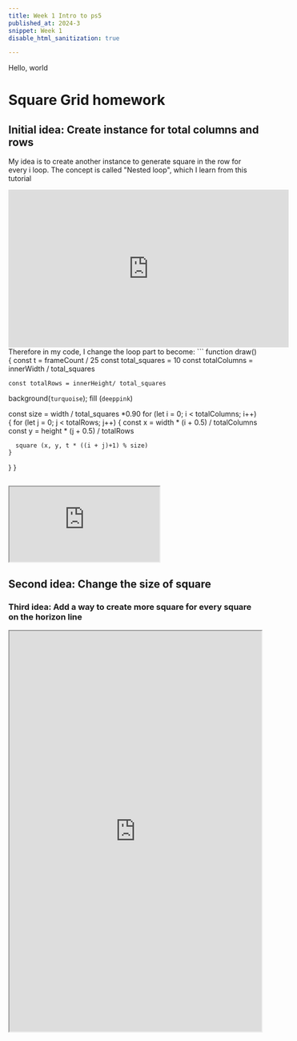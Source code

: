 ```yaml
---
title: Week 1 Intro to ps5
published_at: 2024-3
snippet: Week 1
disable_html_sanitization: true

---
```


Hello, world


# Square Grid homework
## Initial idea: Create instance for total columns and rows
My idea is to create another instance to generate square in the row for every i loop.
The concept is called "Nested loop", which I learn from this tutorial
<iframe width="560" height="315" src="https://www.youtube.com/embed/RCPof5TC-Gs?si=TPQMZ8EUzrcSwuC0" title="YouTube video player" frameborder="0" allow="accelerometer; autoplay; clipboard-write; encrypted-media; gyroscope; picture-in-picture; web-share" referrerpolicy="strict-origin-when-cross-origin" allowfullscreen></iframe>
Therefore in my code, I change the loop part to become:
```
function draw() 
{
  const t = frameCount / 25
  const total_squares = 10
    const totalColumns = innerWidth / total_squares 
    
    const totalRows = innerHeight/ total_squares 

  background(`turquoise`);
  fill (`deeppink`)
 
  const size = width / total_squares *0.90
  for (let i = 0; i < totalColumns; i++) 
  {
    for (let j = 0; j < totalRows; j++)
    {
      const x = width * (i + 0.5) / totalColumns
      const y = height * (j + 0.5) / totalRows

      square (x, y, t * ((i + j)+1) % size)
    }
  }
}
```
``` 
<iframe src="https://editor.p5js.org/HappiesDay/full/mfwKcft72"></iframe>

## Second idea: Change the size of square

### Third idea: Add a way to create more square for every square on the horizon line

<iframe width="100%" height=800px src="https://editor.p5js.org/HappiesDay/full/LpYEK21eS"></iframe>


